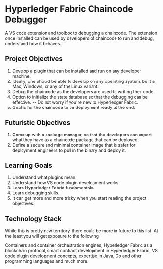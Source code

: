 # Hyperledger Fabric Chaincode Debugger

A VS code extension and toolbox to debugging a chaincode.
The extension once installed can be used by developers of chaincode
to run and debug, understand how it behaves.

## Project Objectives

1. Develop a plugin that can be installed and run on any developer machine.
2. Ideally, one should be able to develop on any operating system, be it a
  Mac, Windows, or any of the Linux variant.
3. Debug the chaincode as the developers are used to writing their code.
4. Option to initialize the state database so that the debugging can be
  effective. -- Do not worry if you're new to Hyperledger Fabric.
5. Goal is for the chaincode to be deployment ready at the end.

## Futuristic Objectives

1. Come up with a package manager, so that the developers can export
  what they have as a chaincode package that can be deployed.
2. Define a secure and minimal container image that is safer for
  deployment engineers to pull in the binary and deploy it.

## Learning Goals

1. Understand what plugins mean.
2. Understand how VS code plugin development works.
3. Learn Hyperledger Fabric fundamentals.
4. Learn debugging skills.
5. It can get more and more tricky when you start reading the project objectives.

## Technology Stack

While this is pretty new territory, there could be more in future
to this list. At the least you will get exposure to the following

Containers and container orchestration engines, Hyperledger Fabric as a
blockchain protocol, smart contract development in Hyperledger Fabric,
VS code plugin development concepts, expertise in Java, Go and other
programming languages and much more.
